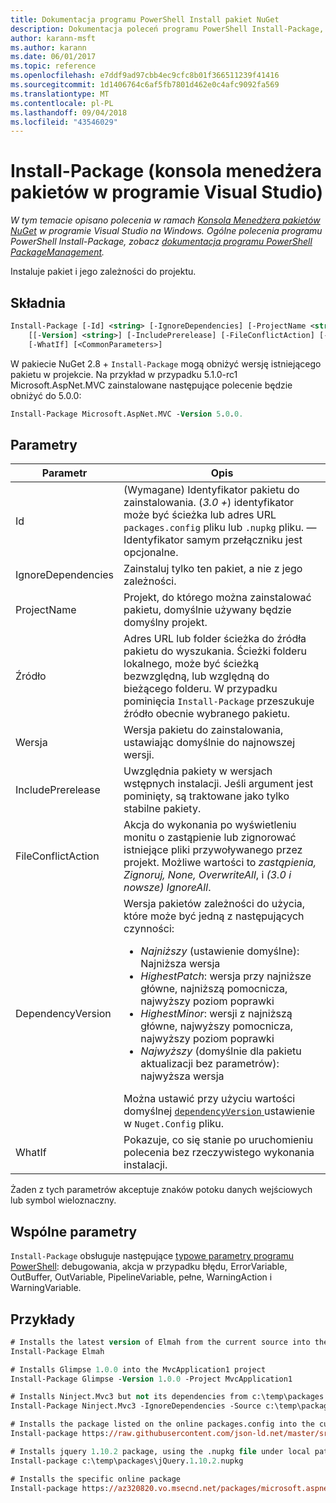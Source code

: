 ```yaml
---
title: Dokumentacja programu PowerShell Install pakiet NuGet
description: Dokumentacja poleceń programu PowerShell Install-Package, w konsoli Menedżera pakietów NuGet w programie Visual Studio.
author: karann-msft
ms.author: karann
ms.date: 06/01/2017
ms.topic: reference
ms.openlocfilehash: e7ddf9ad97cbb4ec9cfc8b01f366511239f41416
ms.sourcegitcommit: 1d1406764c6af5fb7801d462e0c4afc9092fa569
ms.translationtype: MT
ms.contentlocale: pl-PL
ms.lasthandoff: 09/04/2018
ms.locfileid: "43546029"
---
```

# <a name="install-package-package-manager-console-in-visual-studio"></a>Install-Package (konsola menedżera pakietów w programie Visual Studio)

*W tym temacie opisano polecenia w ramach [Konsola Menedżera pakietów NuGet](package-manager-console.md) w programie Visual Studio na Windows. Ogólne polecenia programu PowerShell Install-Package, zobacz [dokumentacja programu PowerShell PackageManagement](/powershell/module/packagemanagement/?view=powershell-6).*

Instaluje pakiet i jego zależności do projektu.

## <a name="syntax"></a>Składnia

```ps
Install-Package [-Id] <string> [-IgnoreDependencies] [-ProjectName <string>] [[-Source] <string>] 
    [[-Version] <string>] [-IncludePrerelease] [-FileConflictAction] [-DependencyVersion]
    [-WhatIf] [<CommonParameters>]
```

W pakiecie NuGet 2.8 + `Install-Package` mogą obniżyć wersję istniejącego pakietu w projekcie. Na przykład w przypadku 5.1.0-rc1 Microsoft.AspNet.MVC zainstalowane następujące polecenie będzie obniżyć do 5.0.0:

```ps
Install-Package Microsoft.AspNet.MVC -Version 5.0.0.
```

## <a name="parameters"></a>Parametry

| Parametr | Opis |
| --- | --- |
| Id | (Wymagane) Identyfikator pakietu do zainstalowania. (*3.0 +*) identyfikator może być ścieżka lub adres URL `packages.config` pliku lub `.nupkg` pliku. — Identyfikator samym przełączniku jest opcjonalne. |
| IgnoreDependencies | Zainstaluj tylko ten pakiet, a nie z jego zależności. |
| ProjectName | Projekt, do którego można zainstalować pakietu, domyślnie używany będzie domyślny projekt. |
| Źródło | Adres URL lub folder ścieżka do źródła pakietu do wyszukania. Ścieżki folderu lokalnego, może być ścieżką bezwzględną, lub względną do bieżącego folderu. W przypadku pominięcia `Install-Package` przeszukuje źródło obecnie wybranego pakietu. |
| Wersja | Wersja pakietu do zainstalowania, ustawiając domyślnie do najnowszej wersji. |
| IncludePrerelease | Uwzględnia pakiety w wersjach wstępnych instalacji. Jeśli argument jest pominięty, są traktowane jako tylko stabilne pakiety. |
| FileConflictAction | Akcja do wykonania po wyświetleniu monitu o zastąpienie lub zignorować istniejące pliki przywoływanego przez projekt. Możliwe wartości to *zastąpienia, Zignoruj, None, OverwriteAll*, i *(3.0 i nowsze)* *IgnoreAll*. |
| DependencyVersion | Wersja pakietów zależności do użycia, które może być jedną z następujących czynności:<br/><ul><li>*Najniższy* (ustawienie domyślne): Najniższa wersja</li><li>*HighestPatch*: wersja przy najniższe główne, najniższą pomocnicza, najwyższy poziom poprawki</li><li>*HighestMinor*: wersji z najniższą główne, najwyższy pomocnicza, najwyższy poziom poprawki</li><li>*Najwyższy* (domyślnie dla pakietu aktualizacji bez parametrów): najwyższa wersja</li></ul>Można ustawić przy użyciu wartości domyślnej [ `dependencyVersion` ](../reference/nuget-config-file.md#config-section) ustawienie w `Nuget.Config` pliku. |
| WhatIf | Pokazuje, co się stanie po uruchomieniu polecenia bez rzeczywistego wykonania instalacji. |

Żaden z tych parametrów akceptuje znaków potoku danych wejściowych lub symbol wieloznaczny.

## <a name="common-parameters"></a>Wspólne parametry

`Install-Package` obsługuje następujące [typowe parametry programu PowerShell](http://go.microsoft.com/fwlink/?LinkID=113216): debugowania, akcja w przypadku błędu, ErrorVariable, OutBuffer, OutVariable, PipelineVariable, pełne, WarningAction i WarningVariable.

## <a name="examples"></a>Przykłady

```ps
# Installs the latest version of Elmah from the current source into the default project
Install-Package Elmah

# Installs Glimpse 1.0.0 into the MvcApplication1 project
Install-Package Glimpse -Version 1.0.0 -Project MvcApplication1

# Installs Ninject.Mvc3 but not its dependencies from c:\temp\packages
Install-Package Ninject.Mvc3 -IgnoreDependencies -Source c:\temp\packages

# Installs the package listed on the online packages.config into the current project
Install-package https://raw.githubusercontent.com/json-ld.net/master/src/JsonLD/packages.config

# Installs jquery 1.10.2 package, using the .nupkg file under local path of c:\temp\packages
Install-package c:\temp\packages\jQuery.1.10.2.nupkg

# Installs the specific online package
Install-package https://az320820.vo.msecnd.net/packages/microsoft.aspnet.mvc.5.2.3.nupkg
```

